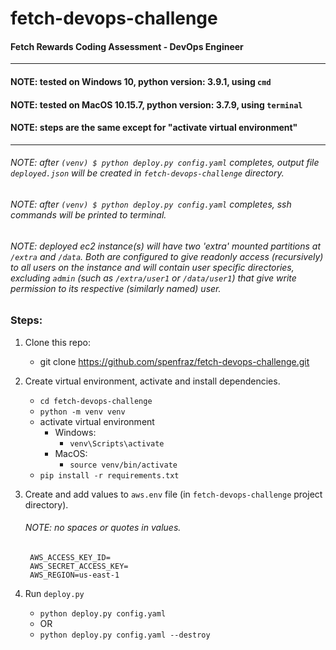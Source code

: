 # fetch-devops-challenge
#### Fetch Rewards Coding Assessment - DevOps Engineer
-------

#### NOTE: tested on Windows 10, python version: 3.9.1, using ```cmd```
#### NOTE: tested on MacOS 10.15.7, python version: 3.7.9, using ```terminal```
#### NOTE: steps are the same except for "activate virtual environment"

-------

###### NOTE: after ```(venv) $ python deploy.py config.yaml``` completes, output file ```deployed.json``` will be created in ```fetch-devops-challenge``` directory.
###### NOTE: after ```(venv) $ python deploy.py config.yaml``` completes, ssh commands will be printed to terminal.
###### NOTE: deployed ec2 instance(s) will have two 'extra' mounted partitions at ```/extra``` and ```/data```. Both are configured to give readonly access (recursively) to all users on the instance and will contain user specific directories, excluding ```admin``` (such as ```/extra/user1``` or ```/data/user1```) that give write permission to its respective (similarly named) user.

### Steps:

1. Clone this repo:
    - git clone https://github.com/spenfraz/fetch-devops-challenge.git

2. Create virtual environment, activate and install dependencies.
    - ```cd fetch-devops-challenge```
    - ```python -m venv venv```
    - activate virtual environment
      - Windows: 
        - ```venv\Scripts\activate```
      - MacOS:
        - ```source venv/bin/activate``` 
    - ```pip install -r requirements.txt```

3. Create and add values to ```aws.env``` file (in ```fetch-devops-challenge``` project directory).
   ###### NOTE: no spaces or quotes in values.

        AWS_ACCESS_KEY_ID=
        AWS_SECRET_ACCESS_KEY=
        AWS_REGION=us-east-1
        
4. Run ```deploy.py```
    - ```python deploy.py config.yaml```
    - OR
    - ```python deploy.py config.yaml --destroy```




